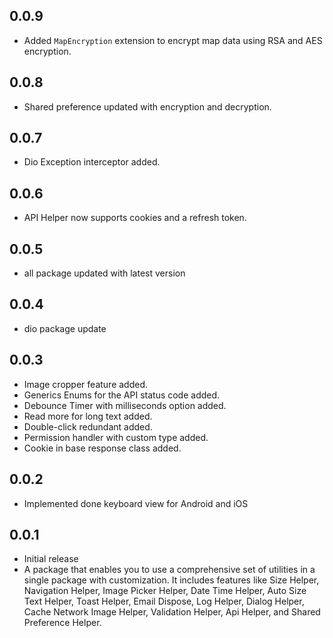 ## 0.0.9

* Added `MapEncryption` extension to encrypt map data using RSA and AES encryption.

## 0.0.8

* Shared preference updated with encryption and decryption.

## 0.0.7

* Dio Exception interceptor added.

## 0.0.6

* API Helper now supports cookies and a refresh token.

## 0.0.5

* all package updated with latest version

## 0.0.4

* dio package update

## 0.0.3

* Image cropper feature added.
* Generics Enums for the API status code added.
* Debounce Timer with milliseconds option added.
* Read more for long text added.
* Double-click redundant added.
* Permission handler with custom type added.
* Cookie in base response class added.

## 0.0.2

* Implemented done keyboard view for Android and iOS

## 0.0.1

* Initial release
* A package that enables you to use a comprehensive set of utilities in a single package with customization. It includes features like Size Helper, Navigation Helper, Image Picker Helper, Date Time Helper, Auto Size Text Helper, Toast Helper, Email Dispose, Log Helper, Dialog Helper, Cache Network Image Helper, Validation Helper, Api Helper, and Shared Preference Helper.
